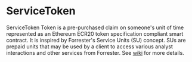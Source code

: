 # ServiceToken

ServiceToken Token is a pre-purchased claim on someone's unit of time represented as an Ethereum ECR20 token specification compliant smart contract. It is inspired by Forrester's Service Units (SU) concept. SUs are prepaid units that may be used by a client to access various analyst interactions and other services from Forrester. See [wiki](https://github.com/Trustology/ServiceToken/wiki) for more details.
